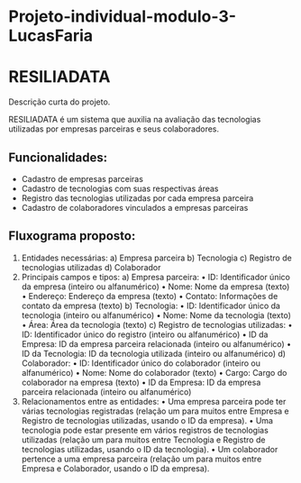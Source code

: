 # Projeto-individual-modulo-3-LucasFaria

# RESILIADATA

Descrição curta do projeto.

RESILIADATA é um sistema que auxilia na avaliação das tecnologias utilizadas por empresas parceiras e seus colaboradores.

## Funcionalidades:

- Cadastro de empresas parceiras
- Cadastro de tecnologias com suas respectivas áreas
- Registro das tecnologias utilizadas por cada empresa parceira
- Cadastro de colaboradores vinculados a empresas parceiras

## Fluxograma proposto:
1.	Entidades necessárias: a) Empresa parceira b) Tecnologia c) Registro de tecnologias utilizadas d) Colaborador
2.	Principais campos e tipos: a) Empresa parceira:
•	ID: Identificador único da empresa (inteiro ou alfanumérico)
•	Nome: Nome da empresa (texto)
•	Endereço: Endereço da empresa (texto)
•	Contato: Informações de contato da empresa (texto)
b) Tecnologia:
•	ID: Identificador único da tecnologia (inteiro ou alfanumérico)
•	Nome: Nome da tecnologia (texto)
•	Área: Área da tecnologia (texto)
c) Registro de tecnologias utilizadas:
•	ID: Identificador único do registro (inteiro ou alfanumérico)
•	ID da Empresa: ID da empresa parceira relacionada (inteiro ou alfanumérico)
•	ID da Tecnologia: ID da tecnologia utilizada (inteiro ou alfanumérico)
d) Colaborador:
•	ID: Identificador único do colaborador (inteiro ou alfanumérico)
•	Nome: Nome do colaborador (texto)
•	Cargo: Cargo do colaborador na empresa (texto)
•	ID da Empresa: ID da empresa parceira relacionada (inteiro ou alfanumérico)
3.	Relacionamentos entre as entidades:
•	Uma empresa parceira pode ter várias tecnologias registradas (relação um para muitos entre Empresa e Registro de tecnologias utilizadas, usando o ID da empresa).
•	Uma tecnologia pode estar presente em vários registros de tecnologias utilizadas (relação um para muitos entre Tecnologia e Registro de tecnologias utilizadas, usando o ID da tecnologia).
•	Um colaborador pertence a uma empresa parceira (relação um para muitos entre Empresa e Colaborador, usando o ID da empresa).


